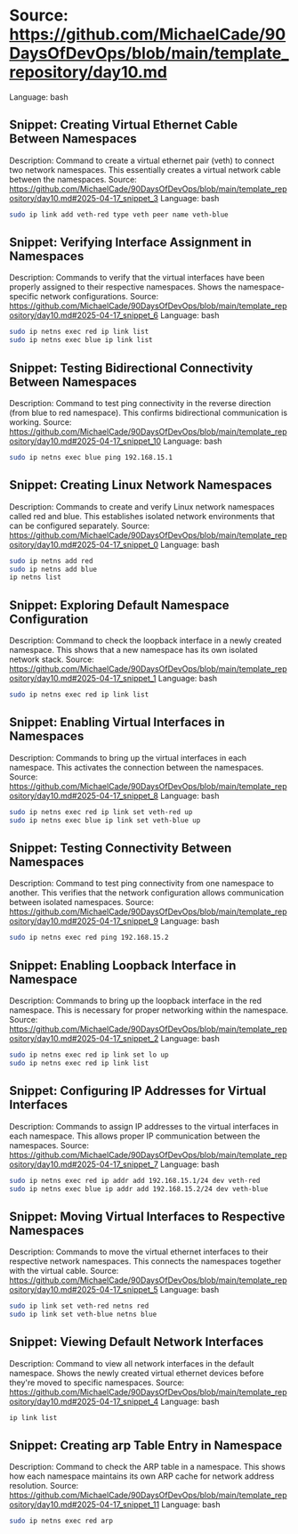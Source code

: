 # Source: https://github.com/MichaelCade/90DaysOfDevOps/blob/main/template_repository/day10.md
Language: bash

## Snippet: Creating Virtual Ethernet Cable Between Namespaces
Description: Command to create a virtual ethernet pair (veth) to connect two network namespaces. This essentially creates a virtual network cable between the namespaces.
Source: https://github.com/MichaelCade/90DaysOfDevOps/blob/main/template_repository/day10.md#2025-04-17_snippet_3
Language: bash

```bash
sudo ip link add veth-red type veth peer name veth-blue
```

## Snippet: Verifying Interface Assignment in Namespaces
Description: Commands to verify that the virtual interfaces have been properly assigned to their respective namespaces. Shows the namespace-specific network configurations.
Source: https://github.com/MichaelCade/90DaysOfDevOps/blob/main/template_repository/day10.md#2025-04-17_snippet_6
Language: bash

```bash
sudo ip netns exec red ip link list
sudo ip netns exec blue ip link list
```

## Snippet: Testing Bidirectional Connectivity Between Namespaces
Description: Command to test ping connectivity in the reverse direction (from blue to red namespace). This confirms bidirectional communication is working.
Source: https://github.com/MichaelCade/90DaysOfDevOps/blob/main/template_repository/day10.md#2025-04-17_snippet_10
Language: bash

```bash
sudo ip netns exec blue ping 192.168.15.1
```

## Snippet: Creating Linux Network Namespaces
Description: Commands to create and verify Linux network namespaces called red and blue. This establishes isolated network environments that can be configured separately.
Source: https://github.com/MichaelCade/90DaysOfDevOps/blob/main/template_repository/day10.md#2025-04-17_snippet_0
Language: bash

```bash
sudo ip netns add red
sudo ip netns add blue
ip netns list
```

## Snippet: Exploring Default Namespace Configuration
Description: Command to check the loopback interface in a newly created namespace. This shows that a new namespace has its own isolated network stack.
Source: https://github.com/MichaelCade/90DaysOfDevOps/blob/main/template_repository/day10.md#2025-04-17_snippet_1
Language: bash

```bash
sudo ip netns exec red ip link list
```

## Snippet: Enabling Virtual Interfaces in Namespaces
Description: Commands to bring up the virtual interfaces in each namespace. This activates the connection between the namespaces.
Source: https://github.com/MichaelCade/90DaysOfDevOps/blob/main/template_repository/day10.md#2025-04-17_snippet_8
Language: bash

```bash
sudo ip netns exec red ip link set veth-red up
sudo ip netns exec blue ip link set veth-blue up
```

## Snippet: Testing Connectivity Between Namespaces
Description: Command to test ping connectivity from one namespace to another. This verifies that the network configuration allows communication between isolated namespaces.
Source: https://github.com/MichaelCade/90DaysOfDevOps/blob/main/template_repository/day10.md#2025-04-17_snippet_9
Language: bash

```bash
sudo ip netns exec red ping 192.168.15.2
```

## Snippet: Enabling Loopback Interface in Namespace
Description: Commands to bring up the loopback interface in the red namespace. This is necessary for proper networking within the namespace.
Source: https://github.com/MichaelCade/90DaysOfDevOps/blob/main/template_repository/day10.md#2025-04-17_snippet_2
Language: bash

```bash
sudo ip netns exec red ip link set lo up
sudo ip netns exec red ip link list
```

## Snippet: Configuring IP Addresses for Virtual Interfaces
Description: Commands to assign IP addresses to the virtual interfaces in each namespace. This allows proper IP communication between the namespaces.
Source: https://github.com/MichaelCade/90DaysOfDevOps/blob/main/template_repository/day10.md#2025-04-17_snippet_7
Language: bash

```bash
sudo ip netns exec red ip addr add 192.168.15.1/24 dev veth-red
sudo ip netns exec blue ip addr add 192.168.15.2/24 dev veth-blue
```

## Snippet: Moving Virtual Interfaces to Respective Namespaces
Description: Commands to move the virtual ethernet interfaces to their respective network namespaces. This connects the namespaces together with the virtual cable.
Source: https://github.com/MichaelCade/90DaysOfDevOps/blob/main/template_repository/day10.md#2025-04-17_snippet_5
Language: bash

```bash
sudo ip link set veth-red netns red
sudo ip link set veth-blue netns blue
```

## Snippet: Viewing Default Network Interfaces
Description: Command to view all network interfaces in the default namespace. Shows the newly created virtual ethernet devices before they're moved to specific namespaces.
Source: https://github.com/MichaelCade/90DaysOfDevOps/blob/main/template_repository/day10.md#2025-04-17_snippet_4
Language: bash

```bash
ip link list
```

## Snippet: Creating arp Table Entry in Namespace
Description: Command to check the ARP table in a namespace. This shows how each namespace maintains its own ARP cache for network address resolution.
Source: https://github.com/MichaelCade/90DaysOfDevOps/blob/main/template_repository/day10.md#2025-04-17_snippet_11
Language: bash

```bash
sudo ip netns exec red arp
```